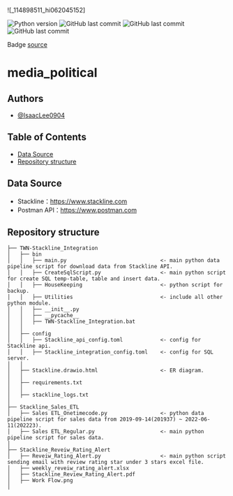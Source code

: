 ![_114898511_hi062045152]

![Python version](https://img.shields.io/badge/Python%20Version-3.9+-lightgrey)
![GitHub last commit](https://img.shields.io/badge/last%20commit-Jul-green)
![GitHub last commit](https://img.shields.io/badge/Repo%20Size-210M-blue)
![GitHub last commit](https://img.shields.io/badge/Project%20Type-Teamson%20Project-red)

Badge [source](https://shields.io/)

# media_political

## Authors
- [@IsaacLee0904](https://github.com/IsaacLee0904)

## Table of Contents
  - [Data Source](#Data-Source)
  - [Repository structure](#repository-structure)


## Data Source
  - Stackline：https://www.stackline.com
  - Postman API：https://www.postman.com

## Repository structure
```
├── TWN-Stackline_Integration
│   ├── bin                   
│   │   ├── main.py                              <- main python data pipeline script for download data from Stackline API.
│   │   ├── CreateSqlScript.py                   <- main python script for create SQL temp-table, table and insert data.
│   │   ├── HouseKeeping                         <- python script for backup.
│   │   ├── Utilities                            <- include all other python module.
│   │   ├── __init__.py
│   │   ├── __pycache__
│   │   ├── TWN-Stackline_Integration.bat
│   │    
│   ├── config
│   │   ├── Stackline_api_config.toml            <- config for Stackline api.
│   │   ├── Stackline_integration_config.toml    <- config for SQL server.
│   │  
│   ├── Stackline.drawio.html                    <- ER diagram.
│   │  
│   ├── requirements.txt
│   │  
│   ├── stackline_logs.txt
│
├── Stackline_Sales_ETL
│   ├── Sales ETL_Onetimecode.py                 <- python data pipeline script for sales data from 2019-09-14(201937) ~ 2022-06-11(202223).
│   ├── Sales ETL_Regular.py                     <- main python pipeline script for sales data.
│ 
├── Stackline_Reveiw_Rating_Alert
│   ├── Reveiw_Rating_Alert.py                   <- main python script sending email with review rating star under 3 stars excel file.
│   ├── weekly_reveiw_rating_alert.xlsx          
│   ├── Stackline_Review_Rating_Alert.pdf         
│   ├── Work Flow.png         
│ 
```
